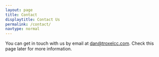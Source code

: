```yaml
---
layout: page
title: Contact
displaytitle: Contact Us
permalink: /contact/
navtype: normal
---
```

You can get in touch with us by email at [dan@troxelcc.com](mailto:dan@troxelcc.com). Check this page later for more information.
